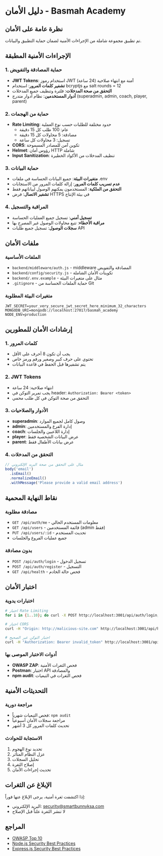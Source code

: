 # دليل الأمان - Basmah Academy

## نظرة عامة على الأمان

تم تطبيق مجموعة شاملة من الإجراءات الأمنية لضمان حماية التطبيق والبيانات.

## الإجراءات الأمنية المطبقة

### 1. حماية المصادقة والتفويض
- **JWT Tokens**: استخدام رموز JWT آمنة مع انتهاء صلاحية (24 ساعة)
- **تشفير كلمات المرور**: استخدام bcryptjs مع salt rounds = 12
- **التحقق من صحة المدخلات**: فلترة وتنظيف جميع المدخلات
- **أدوار المستخدمين**: نظام أدوار متدرج (superadmin, admin, coach, player, parent)

### 2. حماية من الهجمات
- **Rate Limiting**: حدود مختلفة للطلبات حسب نوع العملية
  - عام: 100 طلب كل 15 دقيقة
  - مصادقة: 5 محاولات كل 15 دقيقة
  - تسجيل: 3 محاولات كل ساعة
- **CORS**: تكوين آمن للمصادر المسموحة
- **Helmet**: رؤوس أمان HTTP شاملة
- **Input Sanitization**: تنظيف المدخلات من الأكواد الخطيرة

### 3. حماية البيانات
- **متغيرات البيئة**: جميع البيانات الحساسة في ملفات .env
- **عدم تسريب كلمات المرور**: إزالة كلمات المرور من الاستجابات
- **التحقق من الملكية**: المستخدمون يمكنهم الوصول لبياناتهم فقط
- **تشفير الاتصال**: فرض HTTPS في بيئة الإنتاج

### 4. المراقبة والتسجيل
- **تسجيل أمني**: تسجيل جميع العمليات الحساسة
- **مراقبة الأخطاء**: تتبع محاولات الوصول غير المصرح بها
- **سجلات الوصول**: تسجيل جميع طلبات API

## ملفات الأمان

### الملفات الأساسية
- `backend/middleware/auth.js` - middleware المصادقة والتفويض
- `backend/config/security.js` - تكوينات الأمان الشاملة
- `backend/.env.example` - مثال على متغيرات البيئة
- `.gitignore` - حماية الملفات الحساسة من Git

### متغيرات البيئة المطلوبة
```env
JWT_SECRET=your_very_secure_jwt_secret_here_minimum_32_characters
MONGODB_URI=mongodb://localhost:27017/basmah_academy
NODE_ENV=production
```

## إرشادات الأمان للمطورين

### 1. كلمات المرور
- يجب أن تكون 8 أحرف على الأقل
- تحتوي على حرف كبير وصغير ورقم ورمز خاص
- يتم تشفيرها قبل الحفظ في قاعدة البيانات

### 2. JWT Tokens
- انتهاء صلاحية: 24 ساعة
- يجب تمرير التوكن في header: `Authorization: Bearer <token>`
- التحقق من صحة التوكن في كل طلب محمي

### 3. الأدوار والصلاحيات
- **superadmin**: وصول كامل لجميع الموارد
- **admin**: إدارة الفرع والمستخدمين
- **coach**: إدارة اللاعبين والجلسات
- **player**: عرض البيانات الشخصية فقط
- **parent**: عرض بيانات الأطفال فقط

### 4. التحقق من المدخلات
```javascript
// مثال على التحقق من صحة البريد الإلكتروني
body('email')
  .isEmail()
  .normalizeEmail()
  .withMessage('Please provide a valid email address')
```

## نقاط النهاية المحمية

### مصادقة مطلوبة
- `GET /api/auth/me` - معلومات المستخدم الحالي
- `GET /api/users` - قائمة المستخدمين (admin فقط)
- `PUT /api/users/:id` - تحديث المستخدم
- جميع عمليات الفروع والجلسات

### بدون مصادقة
- `POST /api/auth/login` - تسجيل الدخول
- `POST /api/auth/register` - التسجيل
- `GET /api/health` - فحص حالة الخادم

## اختبار الأمان

### اختبارات يدوية
```bash
# اختبار Rate Limiting
for i in {1..10}; do curl -X POST http://localhost:3001/api/auth/login; done

# اختبار CORS
curl -H "Origin: http://malicious-site.com" http://localhost:3001/api/health

# اختبار التوكن غير الصحيح
curl -H "Authorization: Bearer invalid_token" http://localhost:3001/api/auth/me
```

### أدوات الاختبار الموصى بها
- **OWASP ZAP**: فحص الثغرات الأمنية
- **Postman**: اختبار API والمصادقة
- **npm audit**: فحص الثغرات في التبعيات

## التحديثات الأمنية

### مراجعة دورية
- فحص التبعيات شهرياً: `npm audit`
- مراجعة سجلات الأمان أسبوعياً
- تحديث كلمات المرور كل 3 أشهر

### الاستجابة للحوادث
1. تحديد نوع الهجوم
2. عزل النظام المتأثر
3. تحليل السجلات
4. إصلاح الثغرة
5. تحديث إجراءات الأمان

## الإبلاغ عن الثغرات

إذا اكتشفت ثغرة أمنية، يرجى الإبلاغ عنها فوراً:
- البريد الإلكتروني: security@smartbunnyksa.com
- لا تنشر الثغرة علناً قبل الإصلاح

## المراجع

- [OWASP Top 10](https://owasp.org/www-project-top-ten/)
- [Node.js Security Best Practices](https://nodejs.org/en/docs/guides/security/)
- [Express.js Security Best Practices](https://expressjs.com/en/advanced/best-practice-security.html)
